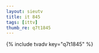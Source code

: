 ```yaml
--- 
layout: sieutv
title: it 845
tags: [ittv]
thumb_re: q7t1845
---
```

{% include tvadv key="q7t1845" %} 
